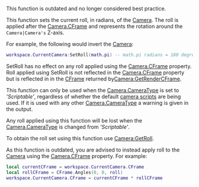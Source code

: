 This function is outdated and no longer considered best practice.

This function sets the current roll, in radians, of the [Camera](https://developer.roblox.com/en-us/api-reference/class/Camera). The roll is applied after the [Camera.CFrame](https://developer.roblox.com/en-us/api-reference/property/Camera/CFrame) and represents the rotation around the `Camera|Camera's` Z-axis.

For example, the following would invert the [Camera](https://developer.roblox.com/en-us/api-reference/class/Camera):

```lua
workspace.CurrentCamera:SetRoll(math.pi) -- math.pi radians = 180 degrees
``` 

SetRoll has no effect on any roll applied using the [Camera.CFrame](https://developer.roblox.com/en-us/api-reference/property/Camera/CFrame) property. Roll applied using SetRoll is not reflected in the [Camera.CFrame](https://developer.roblox.com/en-us/api-reference/property/Camera/CFrame) property but is reflected in in the [CFrame](https://developer.roblox.com/en-us/api-reference/datatype/CFrame) returned by[Camera:GetRenderCFrame](https://developer.roblox.com/en-us/api-reference/function/Camera/GetRenderCFrame).

This function can only be used when the [Camera.CameraType](https://developer.roblox.com/en-us/api-reference/property/Camera/CameraType) is set to _'Scriptable'_, regardless of whether the default [camera scripts](http://robloxdev.com/articles/Movement-and-camera-controls) are being used. If it is used with any other [Camera.CameraType](https://developer.roblox.com/en-us/api-reference/property/Camera/CameraType) a warning is given in the output.

Any roll applied using this function will be lost when the [Camera.CameraType](https://developer.roblox.com/en-us/api-reference/property/Camera/CameraType) is changed from _'Scriptable'_.

To obtain the roll set using this function use [Camera:GetRoll](https://developer.roblox.com/en-us/api-reference/function/Camera/GetRoll).

As this function is outdated, you are advised to instead apply roll to the [Camera](https://developer.roblox.com/en-us/api-reference/class/Camera) using the [Camera.CFrame](https://developer.roblox.com/en-us/api-reference/property/Camera/CFrame) property. For example:

```lua
local currentCFrame = workspace.CurrentCamera.CFrame
local rollCFrame = CFrame.Angles(0, 0, roll)
workspace.CurrentCamera.CFrame = currentCFrame * rollCFrame
```